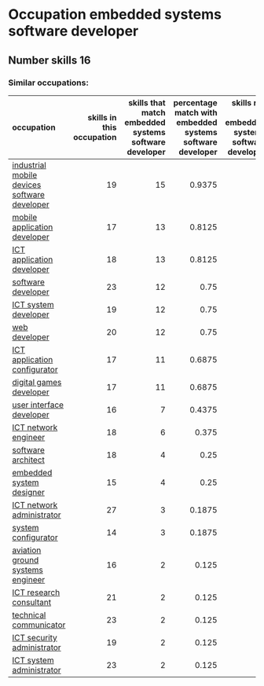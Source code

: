 # Occupation embedded systems software developer
## Number skills 16
### Similar occupations:
| occupation                                                                                      |   skills in this occupation |   skills that match embedded systems software developer |   percentage match with embedded systems software developer |   skills not in embedded systems software developer |
|:------------------------------------------------------------------------------------------------|----------------------------:|--------------------------------------------------------:|------------------------------------------------------------:|----------------------------------------------------:|
| [industrial mobile devices software developer](industrial_mobile_devices_software_developer.md) |                          19 |                                                      15 |                                                      0.9375 |                                                   4 |
| [mobile application developer](mobile_application_developer.md)                                 |                          17 |                                                      13 |                                                      0.8125 |                                                   4 |
| [ICT application developer](ICT_application_developer.md)                                       |                          18 |                                                      13 |                                                      0.8125 |                                                   5 |
| [software developer](software_developer.md)                                                     |                          23 |                                                      12 |                                                      0.75   |                                                  11 |
| [ICT system developer](ICT_system_developer.md)                                                 |                          19 |                                                      12 |                                                      0.75   |                                                   7 |
| [web developer](web_developer.md)                                                               |                          20 |                                                      12 |                                                      0.75   |                                                   8 |
| [ICT application configurator](ICT_application_configurator.md)                                 |                          17 |                                                      11 |                                                      0.6875 |                                                   6 |
| [digital games developer](digital_games_developer.md)                                           |                          17 |                                                      11 |                                                      0.6875 |                                                   6 |
| [user interface developer](user_interface_developer.md)                                         |                          16 |                                                       7 |                                                      0.4375 |                                                   9 |
| [ICT network engineer](ICT_network_engineer.md)                                                 |                          18 |                                                       6 |                                                      0.375  |                                                  12 |
| [software architect](software_architect.md)                                                     |                          18 |                                                       4 |                                                      0.25   |                                                  14 |
| [embedded system designer](embedded_system_designer.md)                                         |                          15 |                                                       4 |                                                      0.25   |                                                  11 |
| [ICT network administrator](ICT_network_administrator.md)                                       |                          27 |                                                       3 |                                                      0.1875 |                                                  24 |
| [system configurator](system_configurator.md)                                                   |                          14 |                                                       3 |                                                      0.1875 |                                                  11 |
| [aviation ground systems engineer](aviation_ground_systems_engineer.md)                         |                          16 |                                                       2 |                                                      0.125  |                                                  14 |
| [ICT research consultant](ICT_research_consultant.md)                                           |                          21 |                                                       2 |                                                      0.125  |                                                  19 |
| [technical communicator](technical_communicator.md)                                             |                          23 |                                                       2 |                                                      0.125  |                                                  21 |
| [ICT security administrator](ICT_security_administrator.md)                                     |                          19 |                                                       2 |                                                      0.125  |                                                  17 |
| [ICT system administrator](ICT_system_administrator.md)                                         |                          23 |                                                       2 |                                                      0.125  |                                                  21 |
